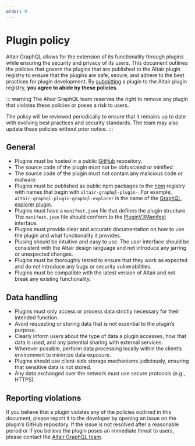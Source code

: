 ```yaml
---
order: 9
---
```


# Plugin policy

Altair GraphQL allows for the extension of its functionality through plugins while ensuring the security and privacy of its users. This document outlines the policies that govern the plugins that are published to the Altair plugin registry to ensure that the plugins are safe, secure, and adhere to the best practices for plugin development. By [submitting](/docs/plugins/submitting-plugin) a plugin to the Altair plugin registry, **you agree to abide by these policies**.

::: warning
The Altair GraphQL team reserves the right to remove any plugin that violates these policies or poses a risk to users.

The policy will be reviewed periodically to ensure that it remains up to date with evolving best practices and security standards.
The team may also update these policies without prior notice.
:::

## General

- Plugins must be hosted in a public [GitHub](https://github.com) repository.
- The source code of the plugin must not be obfuscated or minified.
- The source code of the plugin must not contain any malicious code or malware.
- Plugins must be published as public npm packages to the [npm](https://www.npmjs.com) registry with names that begin with `altair-graphql-plugin-`. For example, `altair-graphql-plugin-graphql-explorer` is the name of the [GraphQL explorer plugin](https://www.npmjs.com/package/altair-graphql-plugin-graphql-explorer).
- Plugins must have a `manifest.json` file that defines the plugin structure. The `manifest.json` file should conform to the [PluginV3Manifest](/api/core/plugin/v3/manifest/interfaces/PluginV3Manifest) interface.
- Plugins must provide clear and accurate documentation on how to use the plugin and what functionality it provides.
- Plusing should be intuitive and easy to use. The user interface should be consistent with the Altair design language and not introduce any jarring or unexpected changes.
- Plugins must be thoroughly tested to ensure that they work as expected and do not introduce any bugs or security vulnerabilities.
- Plugins must be compatible with the latest version of Altair and not break any existing functionality.

## Data handling

- Plugins must only access or process data strictly necessary for their intended function.
- Avoid requesting or storing data that is not essential to the plugin’s purpose.
- Clearly inform users about the type of data a plugin accesses, how that data is used, and any potential sharing with external services.
- Wherever possible, perform data processing locally within the client’s environment to minimize data exposure.
- Plugins should use client-side storage mechanisms judiciously, ensuring that sensitive data is not stored.
- Any data exchanged over the network must use secure protocols (e.g., HTTPS).

## Reporting violations

If you believe that a plugin violates any of the policies outlined in this document, please report it to the developer by opening an issue on the plugin’s GitHub repository. If the issue is not resolved after a reasonable period or if you believe the plugin poses an immediate threat to users, please contact the [Altair GraphQL team](mailto:info@altairgraphql.dev).
